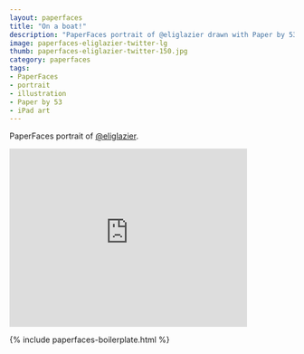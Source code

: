 ```yaml
---
layout: paperfaces
title: "On a boat!"
description: "PaperFaces portrait of @eliglazier drawn with Paper by 53 on an iPad."
image: paperfaces-eliglazier-twitter-lg
thumb: paperfaces-eliglazier-twitter-150.jpg
category: paperfaces
tags: 
- PaperFaces
- portrait
- illustration
- Paper by 53
- iPad art
---
```


PaperFaces portrait of [@eliglazier](http://twitter.com/eliglazier).

<iframe width="420" height="315" src="http://www.youtube.com/embed/gV_jopoAsak" frameborder="0"> </iframe>

{% include paperfaces-boilerplate.html %}